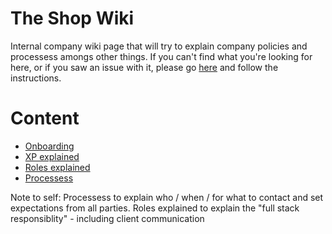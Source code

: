 # The Shop Wiki
Internal company wiki page that will try to explain company policies and processess amongs other things. If you can't find 
what you're looking for here, or if you saw an issue with it, please go [here](wiki-issues.md) and follow the instructions.

# Content
  - [Onboarding](onboarding.md)
  - [XP explained](xp-explained.md)
  - [Roles explained](roles-explained.md)
  - [Processess](processess.md)

Note to self: Processess to explain who / when / for what to contact and set expectations from all parties.
Roles explained to explain the "full stack responsiblity" - including client communication
